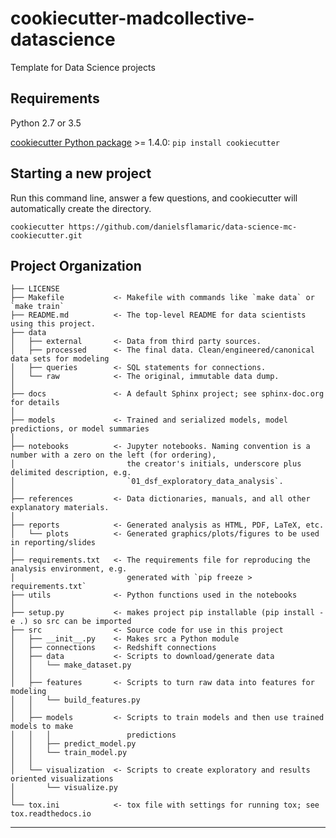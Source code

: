 cookiecutter-madcollective-datascience
==============================

Template for Data Science projects


Requirements
------------

Python 2.7 or 3.5

[cookiecutter Python package](https://pypi.org/project/cookiecutter/) >= 1.4.0: `pip install cookiecutter`


Starting a new project
------------

Run this command line, answer a few questions, and cookiecutter will automatically create the directory.

`cookiecutter https://github.com/danielsflamaric/data-science-mc-cookiecutter.git`


Project Organization
------------

    ├── LICENSE
    ├── Makefile           <- Makefile with commands like `make data` or `make train`
    ├── README.md          <- The top-level README for data scientists using this project.
    ├── data
    │   ├── external       <- Data from third party sources.
    │   ├── processed      <- The final data. Clean/engineered/canonical data sets for modeling
    │   ├── queries        <- SQL statements for connections.
    │   └── raw            <- The original, immutable data dump.
    │
    ├── docs               <- A default Sphinx project; see sphinx-doc.org for details
    │
    ├── models             <- Trained and serialized models, model predictions, or model summaries
    │
    ├── notebooks          <- Jupyter notebooks. Naming convention is a number with a zero on the left (for ordering),
    │                         the creator's initials, underscore plus delimited description, e.g.
    │                         `01_dsf_exploratory_data_analysis`.
    │
    ├── references         <- Data dictionaries, manuals, and all other explanatory materials.
    │
    ├── reports            <- Generated analysis as HTML, PDF, LaTeX, etc.
    │   └── plots          <- Generated graphics/plots/figures to be used in reporting/slides
    │
    ├── requirements.txt   <- The requirements file for reproducing the analysis environment, e.g.
    │                         generated with `pip freeze > requirements.txt`
    ├── utils              <- Python functions used in the notebooks
    │
    ├── setup.py           <- makes project pip installable (pip install -e .) so src can be imported
    ├── src                <- Source code for use in this project
    │   ├── __init__.py    <- Makes src a Python module
    │   ├── connections    <- Redshift connections
    │   ├── data           <- Scripts to download/generate data
    │   │   └── make_dataset.py
    │   │
    │   ├── features       <- Scripts to turn raw data into features for modeling
    │   │   └── build_features.py
    │   │
    │   ├── models         <- Scripts to train models and then use trained models to make
    │   │   │                 predictions
    │   │   ├── predict_model.py
    │   │   └── train_model.py
    │   │
    │   └── visualization  <- Scripts to create exploratory and results oriented visualizations
    │       └── visualize.py
    │
    └── tox.ini            <- tox file with settings for running tox; see tox.readthedocs.io


--------
